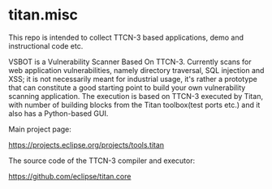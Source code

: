 # titan.misc

This repo is intended to collect TTCN-3 based applications, demo and instructional code etc.

VSBOT is a Vulnerability Scanner Based On TTCN-3. Currently scans for web application vulnerabilities, namely directory traversal, SQL injection and XSS; it is not necessarily meant for industrial usage, it's rather a prototype that can constitute a good starting point to build your own vulnerability scanning application.
The execution is based on TTCN-3 executed by Titan, with number of building blocks from the Titan toolbox(test ports etc.)  and it also has a Python-based GUI.



Main project page:

https://projects.eclipse.org/projects/tools.titan

The source code of the TTCN-3 compiler and executor:

https://github.com/eclipse/titan.core
